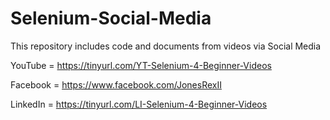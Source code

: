 # Selenium-Social-Media
This repository includes code and documents from videos via Social Media

YouTube =  https://tinyurl.com/YT-Selenium-4-Beginner-Videos

Facebook = https://www.facebook.com/JonesRexII

LinkedIn = https://tinyurl.com/LI-Selenium-4-Beginner-Videos
